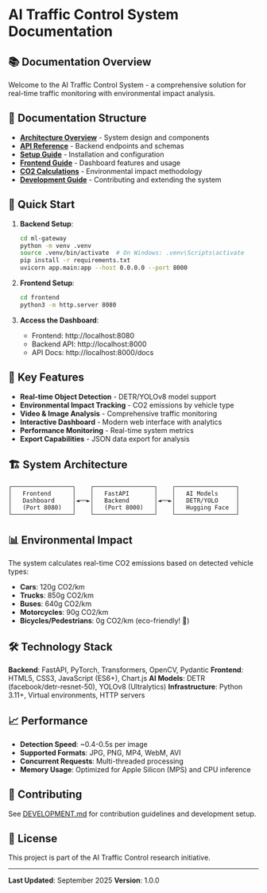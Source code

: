 # AI Traffic Control System Documentation

## 📚 Documentation Overview

Welcome to the AI Traffic Control System - a comprehensive solution for real-time traffic monitoring with environmental impact analysis.

## 📖 Documentation Structure

- **[Architecture Overview](./ARCHITECTURE.md)** - System design and components
- **[API Reference](./API.md)** - Backend endpoints and schemas
- **[Setup Guide](./SETUP.md)** - Installation and configuration
- **[Frontend Guide](./FRONTEND.md)** - Dashboard features and usage
- **[CO2 Calculations](./CO2_CALCULATIONS.md)** - Environmental impact methodology
- **[Development Guide](./DEVELOPMENT.md)** - Contributing and extending the system

## 🚀 Quick Start

1. **Backend Setup**:
   ```bash
   cd ml-gateway
   python -m venv .venv
   source .venv/bin/activate  # On Windows: .venv\Scripts\activate
   pip install -r requirements.txt
   uvicorn app.main:app --host 0.0.0.0 --port 8000
   ```

2. **Frontend Setup**:
   ```bash
   cd frontend
   python3 -m http.server 8080
   ```

3. **Access the Dashboard**:
   - Frontend: http://localhost:8080
   - Backend API: http://localhost:8000
   - API Docs: http://localhost:8000/docs

## 🎯 Key Features

- **Real-time Object Detection** - DETR/YOLOv8 model support
- **Environmental Impact Tracking** - CO2 emissions by vehicle type
- **Video & Image Analysis** - Comprehensive traffic monitoring
- **Interactive Dashboard** - Modern web interface with analytics
- **Performance Monitoring** - Real-time system metrics
- **Export Capabilities** - JSON data export for analysis

## 🏗️ System Architecture

```
┌─────────────────┐    ┌─────────────────┐    ┌─────────────────┐
│   Frontend      │    │   FastAPI       │    │   AI Models     │
│   Dashboard     │◄──►│   Backend       │◄──►│   DETR/YOLO     │
│   (Port 8080)   │    │   (Port 8000)   │    │   Hugging Face  │
└─────────────────┘    └─────────────────┘    └─────────────────┘
```

## 📊 Environmental Impact

The system calculates real-time CO2 emissions based on detected vehicle types:

- **Cars**: 120g CO2/km
- **Trucks**: 850g CO2/km
- **Buses**: 640g CO2/km
- **Motorcycles**: 90g CO2/km
- **Bicycles/Pedestrians**: 0g CO2/km (eco-friendly! 🌱)

## 🛠️ Technology Stack

**Backend**: FastAPI, PyTorch, Transformers, OpenCV, Pydantic
**Frontend**: HTML5, CSS3, JavaScript (ES6+), Chart.js
**AI Models**: DETR (facebook/detr-resnet-50), YOLOv8 (Ultralytics)
**Infrastructure**: Python 3.11+, Virtual environments, HTTP servers

## 📈 Performance

- **Detection Speed**: ~0.4-0.5s per image
- **Supported Formats**: JPG, PNG, MP4, WebM, AVI
- **Concurrent Requests**: Multi-threaded processing
- **Memory Usage**: Optimized for Apple Silicon (MPS) and CPU inference

## 🤝 Contributing

See [DEVELOPMENT.md](./DEVELOPMENT.md) for contribution guidelines and development setup.

## 📄 License

This project is part of the AI Traffic Control research initiative.

---

**Last Updated**: September 2025
**Version**: 1.0.0
